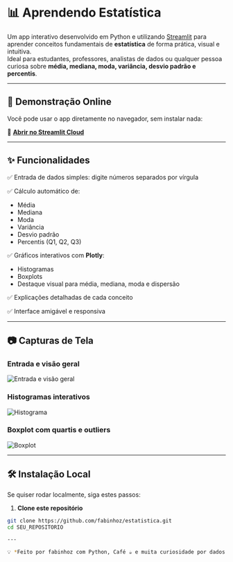 # 📊 Aprendendo Estatística

Um app interativo desenvolvido em Python e utilizando [Streamlit](https://streamlit.io/) para aprender conceitos fundamentais de **estatística** de forma prática, visual e intuitiva.  
Ideal para estudantes, professores, analistas de dados ou qualquer pessoa curiosa sobre **média, mediana, moda, variância, desvio padrão e percentis**.

---

## 🚀 Demonstração Online
Você pode usar o app diretamente no navegador, sem instalar nada:

🔗 **[Abrir no Streamlit Cloud](https://share.streamlit.io/SEU_USUARIO/SEU_REPOSITORIO/main/app.py)**

---

## ✨ Funcionalidades

✅ Entrada de dados simples: digite números separados por vírgula  

✅ Cálculo automático de:
- Média
- Mediana
- Moda
- Variância
- Desvio padrão
- Percentis (Q1, Q2, Q3)

✅ Gráficos interativos com **Plotly**:
- Histogramas
- Boxplots
- Destaque visual para média, mediana, moda e dispersão

✅ Explicações detalhadas de cada conceito

✅ Interface amigável e responsiva

---

## 📷 Capturas de Tela

### Entrada e visão geral
![Entrada e visão geral](https://via.placeholder.com/800x400.png?text=Exemplo+1)

### Histogramas interativos
![Histograma](https://via.placeholder.com/800x400.png?text=Exemplo+2)

### Boxplot com quartis e outliers
![Boxplot](https://via.placeholder.com/800x400.png?text=Exemplo+3)

---

## 🛠️ Instalação Local

Se quiser rodar localmente, siga estes passos:

1. **Clone este repositório**
```bash
git clone https://github.com/fabinhoz/estatistica.git
cd SEU_REPOSITORIO

---

💡 *Feito por fabinhoz com Python, Café ☕ e muita curiosidade por dados.*

